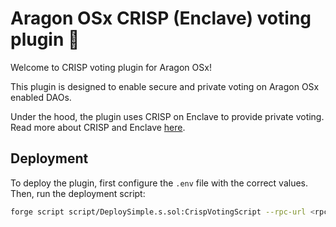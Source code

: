 # Aragon OSx CRISP (Enclave) voting plugin 🚀

Welcome to CRISP voting plugin for Aragon OSx!

This plugin is designed to enable secure and private voting on Aragon OSx enabled DAOs.

Under the hood, the plugin uses CRISP on Enclave to provide private voting. Read more about CRISP and Enclave [here](https://enclave.gg).

## Deployment

To deploy the plugin, first configure the `.env` file with the correct values. Then, run the deployment script:

```sh
forge script script/DeploySimple.s.sol:CrispVotingScript --rpc-url <rpc-url> --broadcast --verify
```
